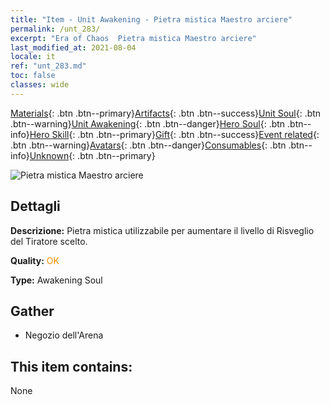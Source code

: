 ```yaml
---
title: "Item - Unit Awakening - Pietra mistica Maestro arciere"
permalink: /unt_283/
excerpt: "Era of Chaos  Pietra mistica Maestro arciere"
last_modified_at: 2021-08-04
locale: it
ref: "unt_283.md"
toc: false
classes: wide
---
```

 [Materials](/ItemsIT/){: .btn .btn--primary}[Artifacts](/ItemsIT/Artifacts/){: .btn .btn--success}[Unit Soul](/ItemsIT/UnitSoul/){: .btn .btn--warning}[Unit Awakening](/ItemsIT/UnitAwakening/){: .btn .btn--danger}[Hero Soul](/ItemsIT/HeroSoul/){: .btn .btn--info}[Hero Skill](/ItemsIT/HeroSkill/){: .btn .btn--primary}[Gift](/ItemsIT/Gift/){: .btn .btn--success}[Event related](/ItemsIT/Events/){: .btn .btn--warning}[Avatars](/ItemsIT/Avatars/){: .btn .btn--danger}[Consumables](/ItemsIT/Consumables/){: .btn .btn--info}[Unknown](/ItemsIT/Unknown/){: .btn .btn--primary}

 ![Pietra mistica Maestro arciere](/images/u/tia_nushou.jpg)

## Dettagli
 **Descrizione:** Pietra mistica utilizzabile per aumentare il livello di Risveglio del Tiratore scelto.

 **Quality:** <span style="color: #FF8C00">OK</span>

 **Type:** Awakening Soul

## Gather

*    Negozio dell'Arena 

## This item contains:

  None

